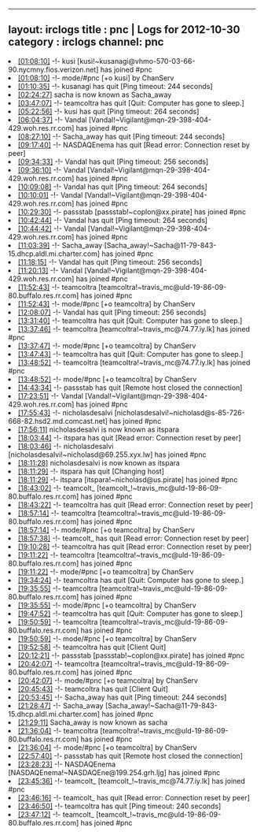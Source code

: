 
---
layout: irclogs
title : pnc | Logs for 2012-10-30
category : irclogs
channel: pnc
---
<li class="logitem"><a href="#01:08:10" name="01:08:10" class="time">[01:08:10]</a> -!- <span class="join">kusi</span> [kusi!~kusanagi@vhmo-570-03-66-90.nycmny.fios.verizon.net] has joined #pnc </li>
<li class="logitem"><a href="#01:08:10" name="01:08:10" class="time">[01:08:10]</a> -!- mode/<span class="mode">#pnc</span> [+o kusi] by ChanServ </li>
<li class="logitem"><a href="#01:10:35" name="01:10:35" class="time">[01:10:35]</a> -!- <span class="quit">kusanagi</span> has quit [Ping timeout: 244 seconds] </li>
<li class="logitem"><a href="#02:24:27" name="02:24:27" class="time">[02:24:27]</a> <span class="nick">sacha</span> is now known as <span class="nick">Sacha_away</span> </li>
<li class="logitem"><a href="#03:47:07" name="03:47:07" class="time">[03:47:07]</a> -!- <span class="quit">teamcoltra</span> has quit [Quit: Computer has gone to sleep.] </li>
<li class="logitem"><a href="#05:22:56" name="05:22:56" class="time">[05:22:56]</a> -!- <span class="quit">kusi</span> has quit [Ping timeout: 264 seconds] </li>
<li class="logitem"><a href="#06:04:37" name="06:04:37" class="time">[06:04:37]</a> -!- <span class="join">Vandal</span> [Vandal!~Vigilant@mqn-29-398-404-429.woh.res.rr.com] has joined #pnc </li>
<li class="logitem"><a href="#08:27:10" name="08:27:10" class="time">[08:27:10]</a> -!- <span class="quit">Sacha_away</span> has quit [Ping timeout: 244 seconds] </li>
<li class="logitem"><a href="#09:17:40" name="09:17:40" class="time">[09:17:40]</a> -!- <span class="quit">NASDAQEnema</span> has quit [Read error: Connection reset by peer] </li>
<li class="logitem"><a href="#09:34:33" name="09:34:33" class="time">[09:34:33]</a> -!- <span class="quit">Vandal</span> has quit [Ping timeout: 256 seconds] </li>
<li class="logitem"><a href="#09:36:10" name="09:36:10" class="time">[09:36:10]</a> -!- <span class="join">Vandal</span> [Vandal!~Vigilant@mqn-29-398-404-429.woh.res.rr.com] has joined #pnc </li>
<li class="logitem"><a href="#10:09:08" name="10:09:08" class="time">[10:09:08]</a> -!- <span class="quit">Vandal</span> has quit [Ping timeout: 264 seconds] </li>
<li class="logitem"><a href="#10:10:01" name="10:10:01" class="time">[10:10:01]</a> -!- <span class="join">Vandal</span> [Vandal!~Vigilant@mqn-29-398-404-429.woh.res.rr.com] has joined #pnc </li>
<li class="logitem"><a href="#10:29:30" name="10:29:30" class="time">[10:29:30]</a> -!- <span class="join">passstab</span> [passstab!~coplon@xx.pirate] has joined #pnc </li>
<li class="logitem"><a href="#10:42:44" name="10:42:44" class="time">[10:42:44]</a> -!- <span class="quit">Vandal</span> has quit [Ping timeout: 264 seconds] </li>
<li class="logitem"><a href="#10:44:42" name="10:44:42" class="time">[10:44:42]</a> -!- <span class="join">Vandal</span> [Vandal!~Vigilant@mqn-29-398-404-429.woh.res.rr.com] has joined #pnc </li>
<li class="logitem"><a href="#11:03:39" name="11:03:39" class="time">[11:03:39]</a> -!- <span class="join">Sacha_away</span> [Sacha_away!~Sacha@11-79-843-15.dhcp.aldl.mi.charter.com] has joined #pnc </li>
<li class="logitem"><a href="#11:18:15" name="11:18:15" class="time">[11:18:15]</a> -!- <span class="quit">Vandal</span> has quit [Ping timeout: 256 seconds] </li>
<li class="logitem"><a href="#11:20:13" name="11:20:13" class="time">[11:20:13]</a> -!- <span class="join">Vandal</span> [Vandal!~Vigilant@mqn-29-398-404-429.woh.res.rr.com] has joined #pnc </li>
<li class="logitem"><a href="#11:52:43" name="11:52:43" class="time">[11:52:43]</a> -!- <span class="join">teamcoltra</span> [teamcoltra!~travis_mc@uld-19-86-09-80.buffalo.res.rr.com] has joined #pnc </li>
<li class="logitem"><a href="#11:52:43" name="11:52:43" class="time">[11:52:43]</a> -!- mode/<span class="mode">#pnc</span> [+o teamcoltra] by ChanServ </li>
<li class="logitem"><a href="#12:08:07" name="12:08:07" class="time">[12:08:07]</a> -!- <span class="quit">Vandal</span> has quit [Ping timeout: 256 seconds] </li>
<li class="logitem"><a href="#13:31:40" name="13:31:40" class="time">[13:31:40]</a> -!- <span class="quit">teamcoltra</span> has quit [Quit: Computer has gone to sleep.] </li>
<li class="logitem"><a href="#13:37:46" name="13:37:46" class="time">[13:37:46]</a> -!- <span class="join">teamcoltra</span> [teamcoltra!~travis_mc@74.77.iy.lk] has joined #pnc </li>
<li class="logitem"><a href="#13:37:47" name="13:37:47" class="time">[13:37:47]</a> -!- mode/<span class="mode">#pnc</span> [+o teamcoltra] by ChanServ </li>
<li class="logitem"><a href="#13:47:43" name="13:47:43" class="time">[13:47:43]</a> -!- <span class="quit">teamcoltra</span> has quit [Quit: Computer has gone to sleep.] </li>
<li class="logitem"><a href="#13:48:52" name="13:48:52" class="time">[13:48:52]</a> -!- <span class="join">teamcoltra</span> [teamcoltra!~travis_mc@74.77.iy.lk] has joined #pnc </li>
<li class="logitem"><a href="#13:48:52" name="13:48:52" class="time">[13:48:52]</a> -!- mode/<span class="mode">#pnc</span> [+o teamcoltra] by ChanServ </li>
<li class="logitem"><a href="#14:43:34" name="14:43:34" class="time">[14:43:34]</a> -!- <span class="quit">passstab</span> has quit [Remote host closed the connection] </li>
<li class="logitem"><a href="#17:23:51" name="17:23:51" class="time">[17:23:51]</a> -!- <span class="join">Vandal</span> [Vandal!~Vigilant@mqn-29-398-404-429.woh.res.rr.com] has joined #pnc </li>
<li class="logitem"><a href="#17:55:43" name="17:55:43" class="time">[17:55:43]</a> -!- <span class="join">nicholasdesalvi</span> [nicholasdesalvi!~nicholasd@s-85-726-668-82.hsd2.md.comcast.net] has joined #pnc </li>
<li class="logitem"><a href="#17:56:11" name="17:56:11" class="time">[17:56:11]</a> <span class="nick">nicholasdesalvi</span> is now known as <span class="nick">itspara</span> </li>
<li class="logitem"><a href="#18:03:44" name="18:03:44" class="time">[18:03:44]</a> -!- <span class="quit">itspara</span> has quit [Read error: Connection reset by peer] </li>
<li class="logitem"><a href="#18:03:46" name="18:03:46" class="time">[18:03:46]</a> -!- <span class="join">nicholasdesalvi</span> [nicholasdesalvi!~nicholasd@69.255.xyx.lw] has joined #pnc </li>
<li class="logitem"><a href="#18:11:28" name="18:11:28" class="time">[18:11:28]</a> <span class="nick">nicholasdesalvi</span> is now known as <span class="nick">itspara</span> </li>
<li class="logitem"><a href="#18:11:29" name="18:11:29" class="time">[18:11:29]</a> -!- <span class="quit">itspara</span> has quit [Changing host] </li>
<li class="logitem"><a href="#18:11:29" name="18:11:29" class="time">[18:11:29]</a> -!- <span class="join">itspara</span> [itspara!~nicholasd@us.pirate] has joined #pnc </li>
<li class="logitem"><a href="#18:43:02" name="18:43:02" class="time">[18:43:02]</a> -!- <span class="join">teamcolt_</span> [teamcolt_!~travis_mc@uld-19-86-09-80.buffalo.res.rr.com] has joined #pnc </li>
<li class="logitem"><a href="#18:43:22" name="18:43:22" class="time">[18:43:22]</a> -!- <span class="quit">teamcoltra</span> has quit [Read error: Connection reset by peer] </li>
<li class="logitem"><a href="#18:57:14" name="18:57:14" class="time">[18:57:14]</a> -!- <span class="join">teamcoltra</span> [teamcoltra!~travis_mc@uld-19-86-09-80.buffalo.res.rr.com] has joined #pnc </li>
<li class="logitem"><a href="#18:57:14" name="18:57:14" class="time">[18:57:14]</a> -!- mode/<span class="mode">#pnc</span> [+o teamcoltra] by ChanServ </li>
<li class="logitem"><a href="#18:57:38" name="18:57:38" class="time">[18:57:38]</a> -!- <span class="quit">teamcolt_</span> has quit [Read error: Connection reset by peer] </li>
<li class="logitem"><a href="#19:10:28" name="19:10:28" class="time">[19:10:28]</a> -!- <span class="quit">teamcoltra</span> has quit [Read error: Connection reset by peer] </li>
<li class="logitem"><a href="#19:11:22" name="19:11:22" class="time">[19:11:22]</a> -!- <span class="join">teamcoltra</span> [teamcoltra!~travis_mc@uld-19-86-09-80.buffalo.res.rr.com] has joined #pnc </li>
<li class="logitem"><a href="#19:11:22" name="19:11:22" class="time">[19:11:22]</a> -!- mode/<span class="mode">#pnc</span> [+o teamcoltra] by ChanServ </li>
<li class="logitem"><a href="#19:34:24" name="19:34:24" class="time">[19:34:24]</a> -!- <span class="quit">teamcoltra</span> has quit [Quit: Computer has gone to sleep.] </li>
<li class="logitem"><a href="#19:35:55" name="19:35:55" class="time">[19:35:55]</a> -!- <span class="join">teamcoltra</span> [teamcoltra!~travis_mc@uld-19-86-09-80.buffalo.res.rr.com] has joined #pnc </li>
<li class="logitem"><a href="#19:35:55" name="19:35:55" class="time">[19:35:55]</a> -!- mode/<span class="mode">#pnc</span> [+o teamcoltra] by ChanServ </li>
<li class="logitem"><a href="#19:47:52" name="19:47:52" class="time">[19:47:52]</a> -!- <span class="quit">teamcoltra</span> has quit [Quit: Computer has gone to sleep.] </li>
<li class="logitem"><a href="#19:50:59" name="19:50:59" class="time">[19:50:59]</a> -!- <span class="join">teamcoltra</span> [teamcoltra!~travis_mc@uld-19-86-09-80.buffalo.res.rr.com] has joined #pnc </li>
<li class="logitem"><a href="#19:50:59" name="19:50:59" class="time">[19:50:59]</a> -!- mode/<span class="mode">#pnc</span> [+o teamcoltra] by ChanServ </li>
<li class="logitem"><a href="#19:52:58" name="19:52:58" class="time">[19:52:58]</a> -!- <span class="quit">teamcoltra</span> has quit [Client Quit] </li>
<li class="logitem"><a href="#20:12:21" name="20:12:21" class="time">[20:12:21]</a> -!- <span class="join">passstab</span> [passstab!~coplon@xx.pirate] has joined #pnc </li>
<li class="logitem"><a href="#20:42:07" name="20:42:07" class="time">[20:42:07]</a> -!- <span class="join">teamcoltra</span> [teamcoltra!~travis_mc@uld-19-86-09-80.buffalo.res.rr.com] has joined #pnc </li>
<li class="logitem"><a href="#20:42:07" name="20:42:07" class="time">[20:42:07]</a> -!- mode/<span class="mode">#pnc</span> [+o teamcoltra] by ChanServ </li>
<li class="logitem"><a href="#20:45:43" name="20:45:43" class="time">[20:45:43]</a> -!- <span class="quit">teamcoltra</span> has quit [Client Quit] </li>
<li class="logitem"><a href="#20:53:45" name="20:53:45" class="time">[20:53:45]</a> -!- <span class="quit">Sacha_away</span> has quit [Ping timeout: 244 seconds] </li>
<li class="logitem"><a href="#21:28:47" name="21:28:47" class="time">[21:28:47]</a> -!- <span class="join">Sacha_away</span> [Sacha_away!~Sacha@11-79-843-15.dhcp.aldl.mi.charter.com] has joined #pnc </li>
<li class="logitem"><a href="#21:29:11" name="21:29:11" class="time">[21:29:11]</a> <span class="nick">Sacha_away</span> is now known as <span class="nick">sacha</span> </li>
<li class="logitem"><a href="#21:36:04" name="21:36:04" class="time">[21:36:04]</a> -!- <span class="join">teamcoltra</span> [teamcoltra!~travis_mc@uld-19-86-09-80.buffalo.res.rr.com] has joined #pnc </li>
<li class="logitem"><a href="#21:36:04" name="21:36:04" class="time">[21:36:04]</a> -!- mode/<span class="mode">#pnc</span> [+o teamcoltra] by ChanServ </li>
<li class="logitem"><a href="#22:57:40" name="22:57:40" class="time">[22:57:40]</a> -!- <span class="quit">passstab</span> has quit [Remote host closed the connection] </li>
<li class="logitem"><a href="#23:28:23" name="23:28:23" class="time">[23:28:23]</a> -!- <span class="join">NASDAQEnema</span> [NASDAQEnema!~NASDAQEne@199.254.grh.ljg] has joined #pnc </li>
<li class="logitem"><a href="#23:45:36" name="23:45:36" class="time">[23:45:36]</a> -!- <span class="join">teamcolt_</span> [teamcolt_!~travis_mc@74.77.iy.lk] has joined #pnc </li>
<li class="logitem"><a href="#23:46:16" name="23:46:16" class="time">[23:46:16]</a> -!- <span class="quit">teamcolt_</span> has quit [Read error: Connection reset by peer] </li>
<li class="logitem"><a href="#23:46:50" name="23:46:50" class="time">[23:46:50]</a> -!- <span class="quit">teamcoltra</span> has quit [Ping timeout: 240 seconds] </li>
<li class="logitem"><a href="#23:47:12" name="23:47:12" class="time">[23:47:12]</a> -!- <span class="join">teamcolt_</span> [teamcolt_!~travis_mc@uld-19-86-09-80.buffalo.res.rr.com] has joined #pnc </li>


